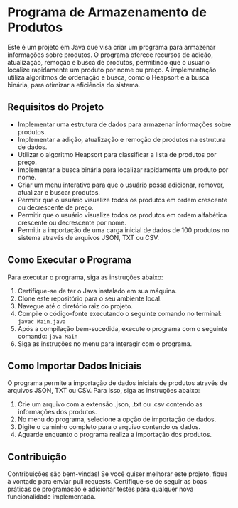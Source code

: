 # Programa de Armazenamento de Produtos

Este é um projeto em Java que visa criar um programa para armazenar informações sobre produtos. O programa oferece recursos de adição, atualização, remoção e busca de produtos, permitindo que o usuário localize rapidamente um produto por nome ou preço. A implementação utiliza algoritmos de ordenação e busca, como o Heapsort e a busca binária, para otimizar a eficiência do sistema.

## Requisitos do Projeto

- Implementar uma estrutura de dados para armazenar informações sobre produtos.
- Implementar a adição, atualização e remoção de produtos na estrutura de dados.
- Utilizar o algoritmo Heapsort para classificar a lista de produtos por preço.
- Implementar a busca binária para localizar rapidamente um produto por nome.
- Criar um menu interativo para que o usuário possa adicionar, remover, atualizar e buscar produtos.
- Permitir que o usuário visualize todos os produtos em ordem crescente ou decrescente de preço.
- Permitir que o usuário visualize todos os produtos em ordem alfabética crescente ou decrescente por nome.
- Permitir a importação de uma carga inicial de dados de 100 produtos no sistema através de arquivos JSON, TXT ou CSV.

## Como Executar o Programa
Para executar o programa, siga as instruções abaixo:
1. Certifique-se de ter o Java instalado em sua máquina.
2. Clone este repositório para o seu ambiente local.
3. Navegue até o diretório raiz do projeto.
4. Compile o código-fonte executando o seguinte comando no terminal: `javac Main.java`
5. Após a compilação bem-sucedida, execute o programa com o seguinte comando: `java Main`
6. Siga as instruções no menu para interagir com o programa.

## Como Importar Dados Iniciais

O programa permite a importação de dados iniciais de produtos através de arquivos JSON, TXT ou CSV. Para isso, siga as instruções abaixo:
1. Crie um arquivo com a extensão .json, .txt ou .csv contendo as informações dos produtos.
2. No menu do programa, selecione a opção de importação de dados.
3. Digite o caminho completo para o arquivo contendo os dados.
4. Aguarde enquanto o programa realiza a importação dos produtos.

## Contribuição

Contribuições são bem-vindas! Se você quiser melhorar este projeto, fique à vontade para enviar pull requests. Certifique-se de seguir as boas práticas de programação e adicionar testes para qualquer nova funcionalidade implementada.
